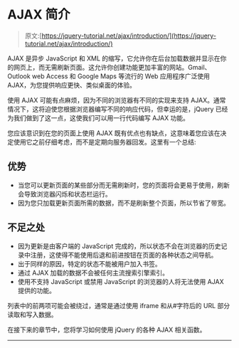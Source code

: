 # AJAX 简介

> 原文:[https://jquery-tutorial.net/ajax/introduction/](https://jquery-tutorial.net/ajax/introduction/)

AJAX 是异步 JavaScript 和 XML 的缩写，它允许你在后台加载数据并显示在你的网页上，而无需刷新页面。这允许你创建功能更加丰富的网站。Gmail、Outlook web Access 和 Google Maps 等流行的 Web 应用程序广泛使用 AJAX，为您提供响应更快、类似桌面的体验。

使用 AJAX 可能有点麻烦，因为不同的浏览器有不同的实现来支持 AJAX。通常情况下，这将迫使您根据浏览器编写不同的响应代码，但幸运的是，jQuery 已经为我们做到了这一点，这使我们可以用一行代码编写 AJAX 功能。

您应该意识到在您的页面上使用 AJAX 既有优点也有缺点，这意味着您应该在决定使用它之前仔细考虑，而不是定期向服务器回发。这里有一个总结:

## 优势

*   当您可以更新页面的某些部分而无需刷新时，您的页面将会更易于使用，刷新会导致浏览器闪烁和状态栏运行。
*   因为您只加载更新页面所需的数据，而不是刷新整个页面，所以节省了带宽。

## 不足之处

<input type="hidden" name="IL_IN_ARTICLE">

*   因为更新是由客户端的 JavaScript 完成的，所以状态不会在浏览器的历史记录中注册，这使得不能使用后退和前进按钮在页面的各种状态之间导航。
*   出于同样的原因，特定的状态不能被用户加入书签。
*   通过 AJAX 加载的数据不会被任何主流搜索引擎索引。
*   使用不支持 JavaScript 或禁用 JavaScript 的浏览器的人将无法使用 AJAX 提供的功能。

列表中的前两项可能会被绕过，通常是通过使用 iframe 和从#字符后的 URL 部分读取和写入数据。

在接下来的章节中，您将学习如何使用 jQuery 的各种 AJAX 相关函数。

* * *